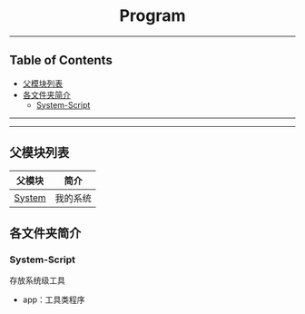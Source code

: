<h1 align="center">Program</h1>

<!-- File: README.md -->
<!-- Author: YJ -->
<!-- Email: yj1516268@outlook.com -->
<!-- Created Time: 2022-10-22 22:44:23 -->

---

## Table of Contents

<!-- vim-markdown-toc GFM -->

* [父模块列表](#父模块列表)
* [各文件夹简介](#各文件夹简介)
    * [System-Script](#system-script)

<!-- vim-markdown-toc -->

---

<!-------------------------------------------------------------------------------------------->
<!--  ____                                                                      ___  ____   -->
<!-- |  _ \ _ __ ___   __ _ _ __ __ _ _ __ ___            _ __ ___   __ _  ___ / _ \/ ___|  -->
<!-- | |_) | '__/ _ \ / _` | '__/ _` | '_ ` _ \   _____  | '_ ` _ \ / _` |/ __| | | \___ \  -->
<!-- |  __/| | | (_) | (_| | | | (_| | | | | | | |_____| | | | | | | (_| | (__| |_| |___) | -->
<!-- |_|   |_|  \___/ \__, |_|  \__,_|_| |_| |_|         |_| |_| |_|\__,_|\___|\___/|____/  -->
<!--                  |___/                                                                 -->
<!-------------------------------------------------------------------------------------------->

---

## 父模块列表

| 父模块                                   | 简介     |
|------------------------------------------|----------|
| [System](https://github.com/YHYJ/System) | 我的系统 |

## 各文件夹简介

### System-Script

存放系统级工具

- app：工具类程序

